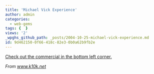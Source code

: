 ```yaml
---
title: 'Michael Vick Experience'
author: admin
categories:
  - web-gems
tags: {  }
views: '2'
_wpghs_github_path: _posts/2004-10-25-michael-vick-experience.md
id: 9d462150-0f66-418c-82e3-0b0a62b9fb2e
---
```

<p><a href="http://www.nike.com/nikegridiron/index.jhtml?ref=http://www.nike.com">Check out the commercial in the bottom left corner.</a></p>
<p><i>From <a href="http://www.k10k.net/newspost.aspx?id=11843">www.k10k.net</a></i></p>
